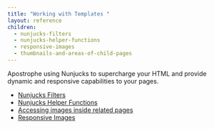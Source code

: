 ```yaml
---
title: "Working with Templates "
layout: reference
children:
  - nunjucks-filters
  - nunjucks-helper-functions
  - responsive-images
  - thumbnails-and-areas-of-child-pages
---
```


Apostrophe using Nunjucks to supercharge your HTML and provide dynamic and responsive capabilities to your pages.

* [Nunjucks Filters](/tutorials/core-concepts/working-with-templates/nunjucks-filters.md)
* [Nunjucks Helper Functions](/tutorials/core-concepts/working-with-templates/nunjucks-helper-functions.md) 
* [Accessing images inside related pages](/tutorials/core-concepts/working-with-templates/thumbnails-and-areas-of-child-pages.md)
* [Responsive Images](/tutorials/core-concepts/working-with-templates/responsive-images.md)